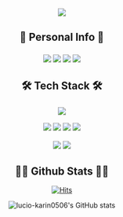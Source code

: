 <!--- Header --->

<h1 align='center'>
<img src="https://capsule-render.vercel.app/api?type=waving&color=gradient&customColorList=2,2,2,2,2,2&height=250&section=header&text=Welcome&fontSize=50&animation=twinkling&fontColor=FFC079&fontAlignY=40&desc=to%20Lucio's%20Github&descAlign=60&descAlignY=55" />
</h1>

<!--- Personal Info --->
<h2 align='center'>🧐 Personal Info 🧐</h2>

<h3 align='center'>

<a href="https://lucio.oopy.io/" target="_blank"><img src="https://img.shields.io/badge/Notion-333333?style=flat&logo=Notion&logoColor=FFFFFF"/></a>
<a href="https://www.linkedin.com/in/se-young-yoon-1545b0239" target="_blank"><img src="https://img.shields.io/badge/LinkedIn-0A66C2?style=flat&logo=LinkedIn&logoColor=FFFFFF&link=https://www.linkedin.com/in/se-young-yoon-1545b0239"/></a> 
<a href="mailto:syy258577@gmail.com" target="_blank"><img src="https://img.shields.io/badge/Gmail-EA4335?style=flat&logo=Gmail&logoColor=FFFFFF"/></a> 
<a href="mailto:syy2585@naver.com" target="_blank"><img src="https://img.shields.io/badge/Naver-03C75A?style=flat&logo=Naver&logoColor=FFFFFF"/></a>

</h3>

<!--- Tech Stack --->
<h2 align='center'>🛠️ Tech Stack 🛠️</h2>
<h3 align='center'>

<img src="https://img.shields.io/badge/Python-3766AB?style=flat&logo=Python&logoColor=white"/></a>

<img src="https://img.shields.io/badge/Slack-4A154B?style=flat&logo=Slack&logoColor=white"/></a>
<img src="https://img.shields.io/badge/GitHub-181717?style=flat&logo=Github&logoColor=white"/></a>
<img src="https://img.shields.io/badge/Jira-0052CC?style=flat&logo=Jira Software&logoColor=white"/></a>
<img src="https://img.shields.io/badge/Notion-333333?style=flat&logo=Notion&logoColor=FFFFFF"/></a>

<img src="https://img.shields.io/badge/VSCode-007ACC?style=flat&logo=Visual Studio Code&logoColor=white"/></a>
<img src="https://img.shields.io/badge/Jupyter-F37626?style=flat&logo=Jupyter&logoColor=white"/></a>
</h3>

<!--- Github Hits & Stats --->
<h2 align='center'>👩‍💻 Github Stats 👩‍💻</h2>

<div align='center'>

[![Hits](https://hits.seeyoufarm.com/api/count/incr/badge.svg?url=https%3A%2F%2Fgithub.com%2Flucio-karin0506%2F&count_bg=%2379C83D&title_bg=%23555555&icon=&icon_color=%23E7E7E7&title=hits&edge_flat=false)](https://hits.seeyoufarm.com)

![lucio-karin0506's GitHub stats](https://github-readme-stats.vercel.app/api?username=lucio-karin0506&show_icons=true&theme=tokyonight)

</div>
